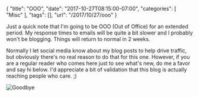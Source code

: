 {
	"title": "OOO",
	"date": "2017-10-27T08:15:00-07:00",
	"categories": [
		"Misc"
	],
	"tags": [],
	"url": "/2017/10/27/ooo"
}

Just a quick note that I'm going to be OOO (Out of Office) for an extended period. My response times to emails will be quite a bit slower and I probably won't be blogging. Things will return to normal in 2 weeks. 

Normally I let social media know about my blog posts to help drive traffic, but obviously there's no real reason to do that for this one. However, if you are a regular reader who comes here just to see what's new, do me a favor and say hi below. I'd appreciate a bit of validation that this blog is actually reaching people who care. ;)

![Goodbye](https://static.raymondcamden.com/images/2017/10/waving-cat-goodbye.gif)